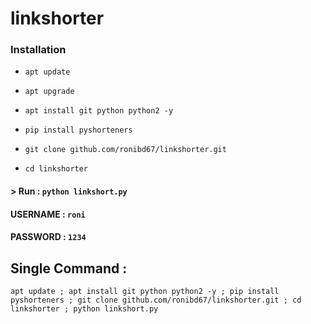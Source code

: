 # linkshorter 
<h3>Installation</h3>

* `apt update`
  
* `apt upgrade`
  
* `apt install git python python2 -y`
  
* `pip install pyshorteners`
  
* `git clone github.com/ronibd67/linkshorter.git`
  
* `cd linkshorter`

#### > Run : `python linkshort.py`

#### USERNAME : `roni`
#### PASSWORD : `1234`

## Single Command :
```
apt update ; apt install git python python2 -y ; pip install pyshorteners ; git clone github.com/ronibd67/linkshorter.git ; cd linkshorter ; python linkshort.py
```
